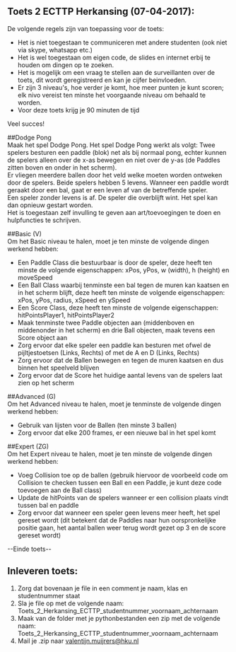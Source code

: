 ## Toets 2 ECTTP Herkansing (07-04-2017):    
De volgende regels zijn van toepassing voor de toets:  
  
- Het is niet toegestaan te communiceren met andere studenten (ook niet via skype, whatsapp etc.)   
- Het is wel toegestaan om eigen code, de slides en internet erbij te houden om dingen op te zoeken.   
- Het is mogelijk om een vraag te stellen aan de surveillanten over de toets, dit wordt geregistreerd en kan je cijfer beinvloeden.   
- Er zijn 3 niveau's, hoe verder je komt, hoe meer punten je kunt scoren; elk nivo vereist ten minste het voorgaande niveau om behaald te worden. 
- Voor deze toets krijg je 90 minuten de tijd   
  
Veel succes!  

##Dodge Pong  
Maak het spel Dodge Pong. Het spel Dodge Pong werkt als volgt: Twee spelers besturen een paddle (blok) net als bij normaal pong, echter kunnen de spelers alleen over de x-as bewegen en niet over de y-as (de Paddles zitten boven en onder in het scherm).    
Er vliegen meerdere ballen door het veld welke moeten worden ontweken door de spelers. Beide spelers hebben 5 levens. Wanneer een paddle wordt geraakt door een bal, gaat er een leven af van de betreffende speler.   
Een speler zonder levens is af. De speler die overblijft wint. Het spel kan dan opnieuw gestart worden.   
Het is toegestaan zelf invulling te geven aan art/toevoegingen te doen en hulpfuncties te schrijven.   

##Basic (V)  
Om het Basic niveau te halen, moet je ten minste de volgende dingen werkend hebben: 
- Een Paddle Class die bestuurbaar is door de speler, deze heeft ten minste de volgende eigenschappen: xPos, yPos, w (width), h (height) en moveSpeed 
- Een Ball Class waarbij tenminste een bal tegen de muren kan kaatsen en in het scherm blijft, deze heeft ten minste de volgende eigenschappen: xPos, yPos, radius, xSpeed en ySpeed 
- Een Score Class, deze heeft ten minste de volgende eigenschappen: hitPointsPlayer1, hitPointsPlayer2 
- Maak tenminste twee Paddle objecten aan (middenboven en middenonder in het scherm) en drie Ball objecten, maak tevens een Score object aan 
- Zorg ervoor dat elke speler een paddle kan besturen met ofwel de pijltjestoetsen (Links, Rechts) of met de A en D (Links, Rechts) 
- Zorg ervoor dat de Ballen bewegen en tegen de muren kaatsen en dus binnen het speelveld blijven 
- Zorg ervoor dat de Score het huidige aantal levens van de spelers laat zien op het scherm 

##Advanced (G)   
Om het Advanced niveau te halen, moet je tenminste de volgende dingen werkend hebben: 
- Gebruik van lijsten voor de Ballen (ten minste 3 ballen) 
- Zorg ervoor dat elke 200 frames, er een nieuwe bal in het spel komt 

##Expert (ZG)  
Om het Expert niveau te halen, moet je ten minste de volgende dingen werkend hebben:
- Voeg Collision toe op de ballen (gebruik hiervoor de voorbeeld code om Collision te checken tussen een Ball en een Paddle, je kunt deze code toevoegen aan de Ball class) 
- Update de hitPoints van de spelers wanneer er een collision plaats vindt tussen bal en paddle 
- Zorg ervoor dat wanneer een speler geen levens meer heeft, het spel gereset wordt (dit betekent dat de Paddles naar hun oorspronkelijke positie gaan, het aantal ballen weer terug wordt gezet op 3 en de score gereset wordt) 

--Einde toets--  
   
## Inleveren toets:  
  
1. Zorg dat bovenaan je file in een comment je naam, klas en studentnummer staat  
2. Sla je file op met de volgende naam: Toets_2_Herkansing_ECTTP_studentnummer_voornaam_achternaam  
3. Maak van de folder met je pythonbestanden een zip met de volgende naam: Toets_2_Herkansing_ECTTP_studentnummer_voornaam_achternaam  
4. Mail je .zip naar valentijn.muijrers@hku.nl  


